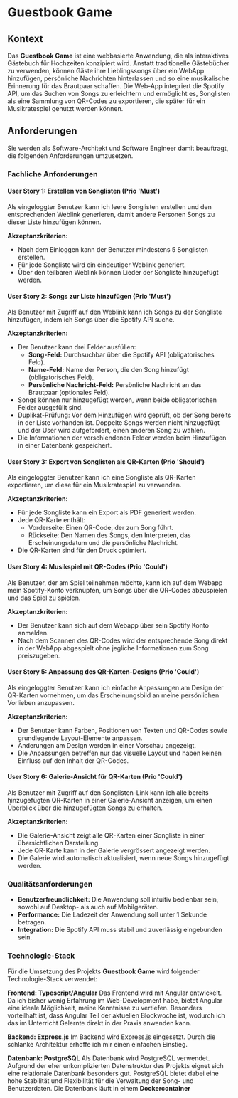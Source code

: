 # Guestbook Game

## Kontext

Das **Guestbook Game** ist eine webbasierte Anwendung, die als interaktives Gästebuch für Hochzeiten konzipiert wird. Anstatt traditionelle Gästebücher zu verwenden, können Gäste ihre Lieblingssongs über ein WebApp hinzufügen, persönliche Nachrichten hinterlassen und so eine musikalische Erinnerung für das Brautpaar schaffen. Die Web-App integriert die Spotify API, um das Suchen von Songs zu erleichtern und ermöglicht es, Songlisten als eine Sammlung von QR-Codes zu exportieren, die später für ein Musikratespiel genutzt werden können.

## Anforderungen

Sie werden als Software-Architekt und Software Engineer damit beauftragt, die folgenden Anforderungen umzusetzen.

### Fachliche Anforderungen

#### User Story 1: Erstellen von Songlisten (Prio 'Must')

Als eingeloggter Benutzer kann ich leere Songlisten erstellen und den entsprechenden Weblink generieren, damit andere Personen Songs zu dieser Liste hinzufügen können.

**Akzeptanzkriterien:**

- Nach dem Einloggen kann der Benutzer mindestens 5 Songlisten erstellen.
- Für jede Songliste wird ein eindeutiger Weblink generiert.
- Über den teilbaren Weblink können Lieder der Songliste hinzugefügt werden.

#### User Story 2: Songs zur Liste hinzufügen (Prio 'Must')

Als Benutzer mit Zugriff auf den Weblink kann ich Songs zu der Songliste hinzufügen, indem ich Songs über die Spotify API suche.

**Akzeptanzkriterien:**

- Der Benutzer kann drei Felder ausfüllen:
    - **Song-Feld:** Durchsuchbar über die Spotify API (obligatorisches Feld).
    - **Name-Feld:** Name der Person, die den Song hinzufügt (obligatorisches Feld).
    - **Persönliche Nachricht-Feld:** Persönliche Nachricht an das Brautpaar (optionales Feld).
- Songs können nur hinzugefügt werden, wenn beide obligatorischen Felder ausgefüllt sind.
- Duplikat-Prüfung: Vor dem Hinzufügen wird geprüft, ob der Song bereits in der Liste vorhanden ist. Doppelte Songs werden nicht hinzugefügt und der User wird aufgefordert, einen anderen Song zu wählen.
- Die Informationen der verschiendenen Felder werden beim Hinzufügen in einer Datenbank gespeichert.

#### User Story 3: Export von Songlisten als QR-Karten (Prio 'Should')

Als eingeloggter Benutzer kann ich eine Songliste als QR-Karten exportieren, um diese für ein Musikratespiel zu verwenden.

**Akzeptanzkriterien:**

- Für jede Songliste kann ein Export als PDF generiert werden.
- Jede QR-Karte enthält:
    - Vorderseite: Einen QR-Code, der zum Song führt.
    - Rückseite: Den Namen des Songs, den Interpreten, das Erscheinungsdatum und die persönliche Nachricht.
- Die QR-Karten sind für den Druck optimiert.

#### User Story 4: Musikspiel mit QR-Codes (Prio 'Could')

Als Benutzer, der am Spiel teilnehmen möchte, kann ich auf dem Webapp mein Spotify-Konto verknüpfen, um Songs über die QR-Codes abzuspielen und das Spiel zu spielen.

**Akzeptanzkriterien:**

- Der Benutzer kann sich auf dem Webapp über sein Spotify Konto anmelden.
- Nach dem Scannen des QR-Codes wird der entsprechende Song direkt in der WebApp abgespielt ohne jegliche Informationen zum Song preiszugeben.

#### User Story 5: Anpassung des QR-Karten-Designs (Prio 'Could')

Als eingeloggter Benutzer kann ich einfache Anpassungen am Design der QR-Karten vornehmen, um das Erscheinungsbild an meine persönlichen Vorlieben anzupassen.

**Akzeptanzkriterien:**

- Der Benutzer kann Farben, Positionen von Texten und QR-Codes sowie grundlegende Layout-Elemente anpassen.
- Änderungen am Design werden in einer Vorschau angezeigt.
- Die Anpassungen betreffen nur das visuelle Layout und haben keinen Einfluss auf den Inhalt der QR-Codes.

#### User Story 6: Galerie-Ansicht für QR-Karten (Prio 'Could')

Als Benutzer mit Zugriff auf den Songlisten-Link kann ich alle bereits hinzugefügten QR-Karten in einer Galerie-Ansicht anzeigen, um einen Überblick über die hinzugefügten Songs zu erhalten.

**Akzeptanzkriterien:**

- Die Galerie-Ansicht zeigt alle QR-Karten einer Songliste in einer übersichtlichen Darstellung.
- Jede QR-Karte kann in der Galerie vergrössert angezeigt werden.
- Die Galerie wird automatisch aktualisiert, wenn neue Songs hinzugefügt werden.

### Qualitätsanforderungen

- **Benutzerfreundlichkeit:** Die Anwendung soll intuitiv bedienbar sein, sowohl auf Desktop- als auch auf Mobilgeräten.
- **Performance:** Die Ladezeit der Anwendung soll unter 1 Sekunde betragen.
- **Integration:** Die Spotify API muss stabil und zuverlässig eingebunden sein.

### Technologie-Stack

Für die Umsetzung des Projekts **Guestbook Game** wird folgender Technologie-Stack verwendet:

**Frontend: Typescript/Angular**
Das Frontend wird mit Angular entwickelt. Da ich bisher wenig Erfahrung im Web-Development habe, bietet Angular eine ideale Möglichkeit, meine Kenntnisse zu vertiefen. Besonders vorteilhaft ist, dass Angular Teil der aktuellen Blockwoche ist, wodurch ich das im Unterricht Gelernte direkt in der Praxis anwenden kann.

**Backend: Express.js**
Im Backend wird Express.js eingesetzt. Durch die schlanke Architektur erhoffe ich mir einen einfachen Einstieg.

**Datenbank: PostgreSQL**
Als Datenbank wird PostgreSQL verwendet. Aufgrund der eher unkomplizierten Datenstruktur des Projekts eignet sich eine relationale Datenbank besonders gut. PostgreSQL bietet dabei eine hohe Stabilität und Flexibilität für die Verwaltung der Song- und Benutzerdaten. 
Die Datenbank läuft in einem **Dockercontainer** 


